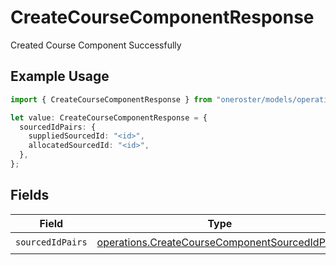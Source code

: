 # CreateCourseComponentResponse

Created Course Component Successfully

## Example Usage

```typescript
import { CreateCourseComponentResponse } from "oneroster/models/operations";

let value: CreateCourseComponentResponse = {
  sourcedIdPairs: {
    suppliedSourcedId: "<id>",
    allocatedSourcedId: "<id>",
  },
};
```

## Fields

| Field                                                                                                            | Type                                                                                                             | Required                                                                                                         | Description                                                                                                      |
| ---------------------------------------------------------------------------------------------------------------- | ---------------------------------------------------------------------------------------------------------------- | ---------------------------------------------------------------------------------------------------------------- | ---------------------------------------------------------------------------------------------------------------- |
| `sourcedIdPairs`                                                                                                 | [operations.CreateCourseComponentSourcedIdPairs](../../models/operations/createcoursecomponentsourcedidpairs.md) | :heavy_check_mark:                                                                                               | N/A                                                                                                              |